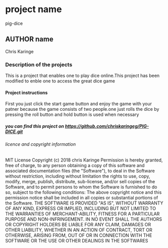 # project name
 pig-dice
## AUTHOR name
Chris Karinge
### Description of the projects
This is a project that enables one to play dice online.This project has been modified to enble one to access the great dice game
#### Project instructions
First you just click the start game button and enjoy the game with your patner because the game consists of two people.one just rolls the dice by pressing  the roll button and hold button is used when necessary
##### you can find this project on https://github.com/chriskaringeg/PIG-DICE.git
###### licence and copyright information
MIT License
Copyright (c) 2018 chris Karinge
Permission is hereby granted, free of charge, to any person obtaining a copy
of this software and associated documentation files (the "Software"), to deal
in the Software without restriction, including without limitation the rights
to use, copy, modify, merge, publish, distribute, sub-license, and/or sell
copies of the Software, and to permit persons to whom the Software is
furnished to do so, subject to the following conditions:
The above copyright notice and this permission notice shall be included in all
copies or substantial portions of the Software.
THE SOFTWARE IS PROVIDED "AS IS", WITHOUT WARRANTY OF ANY KIND, EXPRESS OR
IMPLIED, INCLUDING BUT NOT LIMITED TO THE WARRANTIES OF MERCHANT-ABILITY,
FITNESS FOR A PARTICULAR PURPOSE AND NON-INFRINGEMENT. IN NO EVENT SHALL THE
AUTHORS OR COPYRIGHT HOLDERS BE LIABLE FOR ANY CLAIM, DAMAGES OR OTHER
LIABILITY, WHETHER IN AN ACTION OF CONTRACT, TORT OR OTHERWISE, ARISING FROM,
OUT OF OR IN CONNECTION WITH THE SOFTWARE OR THE USE OR OTHER DEALINGS IN THE
SOFTWARES
